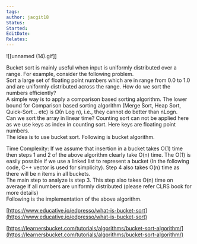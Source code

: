 ```yaml
---
tags: 
author: jacgit18
Status: 
Started: 
EditDate: 
Relates:
---
```

![[unnamed (14).gif]]

Bucket sort is mainly useful when input is uniformly distributed over a range. For example, consider the following problem.  
Sort a large set of floating point numbers which are in range from 0.0 to 1.0 and are uniformly distributed across the range. How do we sort the numbers efficiently?  
A simple way is to apply a comparison based sorting algorithm. The lower bound for Comparison based sorting algorithm (Merge Sort, Heap Sort, Quick-Sort .. etc) is Ω(n Log n), i.e., they cannot do better than nLogn.  
Can we sort the array in linear time? Counting sort can not be applied here as we use keys as index in counting sort. Here keys are floating point numbers.  
The idea is to use bucket sort. Following is bucket algorithm.  
  
Time Complexity: If we assume that insertion in a bucket takes O(1) time then steps 1 and 2 of the above algorithm clearly take O(n) time. The O(1) is easily possible if we use a linked list to represent a bucket (In the following code, C++ vector is used for simplicity). Step 4 also takes O(n) time as there will be n items in all buckets.  
The main step to analyze is step 3. This step also takes O(n) time on average if all numbers are uniformly distributed (please refer CLRS book for more details)  
Following is the implementation of the above algorithm.  
  
[https://www.educative.io/edpresso/what-is-bucket-sort](https://www.educative.io/edpresso/what-is-bucket-sort)  
  
[https://learnersbucket.com/tutorials/algorithms/bucket-sort-algorithm/](https://learnersbucket.com/tutorials/algorithms/bucket-sort-algorithm/)